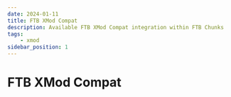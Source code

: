 ```yaml
---
date: 2024-01-11
title: FTB XMod Compat
description: Available FTB XMod Compat integration within FTB Chunks
tags:
    - xmod
sidebar_position: 1
---
```


# FTB XMod Compat